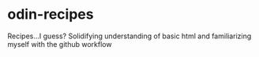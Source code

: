 # odin-recipes
Recipes...I guess?
Solidifying understanding of basic html and familiarizing myself with the github workflow